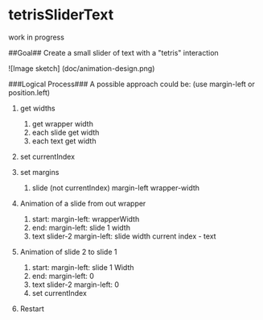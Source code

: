 # tetrisSliderText
work in progress

##Goal##
Create a small slider of text with a "tetris" interaction

![Image sketch]
(doc/animation-design.png)


###Logical Process###
A possible approach could be:
(use margin-left or position.left)

1. get widths
    1. get wrapper width
    2. each slide get width
    3. each text get width

2. set currentIndex

3. set margins
    1. slide (not currentIndex) margin-left wrapper-width

4. Animation of a slide from out wrapper
    1. start: margin-left: wrapperWidth
    2. end: margin-left: slide 1 width
    3. text slider-2 margin-left: slide width current index - text

5. Animation of slide 2 to slide 1
    1. start: margin-left: slide 1 Width
    2. end: margin-left: 0
    3. text slider-2 margin-left: 0
    4. set currentIndex

6. Restart
